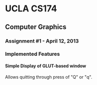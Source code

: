 # UCLA CS174
## Computer Graphics
### Assignment #1 - April 12, 2013

### Implemented Features
#### Simple Display of GLUT-based window
Allows quitting through press of "Q" or "q".